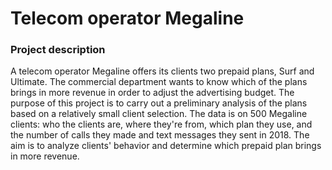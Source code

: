# Telecom operator Megaline #
### Project description ###

A telecom operator Megaline offers its clients two prepaid plans, Surf and Ultimate. The commercial department wants to know which of the plans brings in more revenue in order to adjust the advertising budget. The purpose of this project is to carry out a preliminary analysis of the plans based on a relatively small client selection. The data is on 500 Megaline clients: who the clients are, where they're from, which plan they use, and the number of calls they made and text messages they sent in 2018. The aim is to analyze clients' behavior and determine which prepaid plan brings in more revenue.

